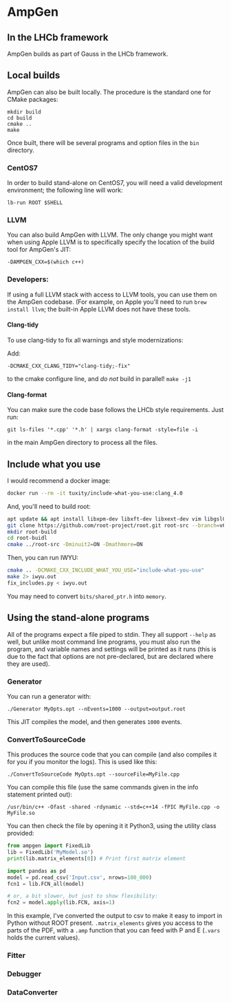 # AmpGen

## In the LHCb framework

AmpGen builds as part of Gauss in the LHCb framework.


## Local builds

AmpGen can also be built locally. The procedure is the standard one for CMake packages:

```shell
mkdir build
cd build
cmake ..
make
```

Once built, there will be several programs and option files in the `bin` directory.

### CentOS7

In order to build stand-alone on CentOS7, you will need a valid development environment; the following line will work:

```shell
lb-run ROOT $SHELL
```

### LLVM

You can also build AmpGen with LLVM. The only change you might want when using Apple LLVM
is to specifically specify the location of the build tool for AmpGen's JIT:

```shell
-DAMPGEN_CXX=$(which c++)
```

### Developers:
If using a full LLVM stack with access to LLVM tools, you can use them on
the AmpGen codebase. (For example, on Apple you'll need to run `brew install llvm`; the
built-in Apple LLVM does not have these tools.

#### Clang-tidy
To use clang-tidy to fix all warnings and style modernizations:

Add:

```shell
-DCMAKE_CXX_CLANG_TIDY="clang-tidy;-fix"
```

to the cmake configure line, and *do not* build in parallel! `make -j1`

#### Clang-format

You can make sure the code base follows the LHCb style requirements. Just run:

```shell
git ls-files '*.cpp' '*.h' | xargs clang-format -style=file -i
```

in the main AmpGen directory to process all the files.

## Include what you use

I would recommend a docker image:

```bash
docker run --rm -it tuxity/include-what-you-use:clang_4.0
```

And, you'll need to build root:

```bash
apt update && apt install libxpm-dev libxft-dev libxext-dev vim libgsl0-dev
git clone https://github.com/root-project/root.git root-src --branch=v6-12-06
mkdir root-build
cd root-buidl
cmake ../root-src -Dminuit2=ON -Dmathmore=ON
```

Then, you can run IWYU:

```bash
cmake .. -DCMAKE_CXX_INCLUDE_WHAT_YOU_USE="include-what-you-use"
make 2> iwyu.out
fix_includes.py < iwyu.out
```

You may need to convert `bits/shared_ptr.h` into `memory`.


## Using the stand-alone programs

All of the programs expect a file piped to stdin. They all support `--help` as well,
but unlike most command line programs, you must also run the program, and variable names and settings will be printed as
it runs (this is due to the fact that options are not pre-declared, but are declared where they are used).

### Generator

You can run a generator with:

```shell
./Generator MyOpts.opt --nEvents=1000 --output=output.root
```

This JIT compiles the model, and then generates `1000` events.

### ConvertToSourceCode

This produces the source code that you can compile (and also compiles it for you if you monitor the logs). This is used like this:

```shell
./ConvertToSourceCode MyOpts.opt --sourceFile=MyFile.cpp
```

You can compile this file (use the same commands given in the info statement printed out):

```shell
/usr/bin/c++ -Ofast -shared -rdynamic --std=c++14 -fPIC MyFile.cpp -o MyFile.so
```

You can then check the file by opening it it Python3, using the utility class provided:

```python
from ampgen import FixedLib
lib = FixedLib('MyModel.so')
print(lib.matrix_elements[0]) # Print first matrix element

import pandas as pd
model = pd.read_csv('Input.csv', nrows=100_000)
fcn1 = lib.FCN_all(model)

# or, a bit slower, but just to show flexibility:
fcn2 = model.apply(lib.FCN, axis=1)
```

In this example, I've converted the output to csv to make it easy to import in Python without ROOT present. `.matrix_elements` gives you access to the parts of the PDF, with a `.amp` function that you can feed with P and E (`.vars` holds the current values).

### Fitter
### Debugger
### DataConverter

